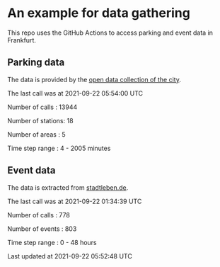 # An example for data gathering

This repo uses the GitHub Actions to access parking and event data in Frankfurt.

## Parking data
The data is provided by the [open data collection of the city](https://www.offenedaten.frankfurt.de/).

The last call was at 2021-09-22 05:54:00 UTC

Number of calls   : 13944

Number of stations:    18

Number of areas   :     5

Time step range   :     4 -  2005 minutes


## Event data
The data is extracted from [stadtleben.de](https://stadtleben.de/frankfurt/).

The last call was at 2021-09-22 01:34:39 UTC

Number of calls   : 778

Number of events  : 803

Time step range   :   0 -  48 hours


Last updated at 2021-09-22 05:52:48 UTC

